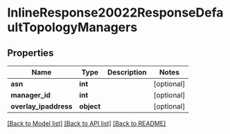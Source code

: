 # InlineResponse20022ResponseDefaultTopologyManagers

## Properties
Name | Type | Description | Notes
------------ | ------------- | ------------- | -------------
**asn** | **int** |  | [optional] 
**manager_id** | **int** |  | [optional] 
**overlay_ipaddress** | **object** |  | [optional] 

[[Back to Model list]](../README.md#documentation-for-models) [[Back to API list]](../README.md#documentation-for-api-endpoints) [[Back to README]](../README.md)


